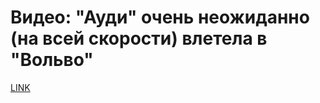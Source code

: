 # Видео: "Ауди" очень неожиданно (на всей скорости) влетела в "Вольво"



[LINK](https://varlamov.ru/1974327.html)